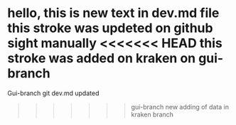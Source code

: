 hello,  this is new text in dev.md file
this stroke was updeted on github sight manually
<<<<<<< HEAD
this stroke was added on kraken on gui-branch
=======
Gui-branch git dev.md updated
>>>>>>> gui-branch
new adding of data in kraken branch